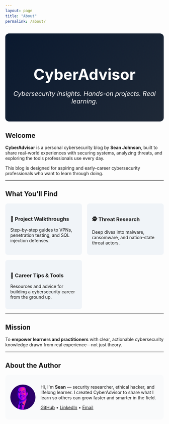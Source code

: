 ```yaml
---
layout: page
title: "About"
permalink: /about/
---
```


<div style="text-align: center; padding: 2rem 1rem; background: linear-gradient(135deg, #0a192f, #1f2937); color: #ffffff; border-radius: 12px; margin-bottom: 2rem;">
  <h1 style="font-size: 3rem; margin-bottom: 0.5rem;">CyberAdvisor</h1>
  <p style="font-size: 1.25rem;"><em>Cybersecurity insights. Hands-on projects. Real learning.</em></p>
</div>

## Welcome

**CyberAdvisor** is a personal cybersecurity blog by **Sean Johnson**, built to share real-world experiences with securing systems, analyzing threats, and exploring the tools professionals use every day.

This blog is designed for aspiring and early-career cybersecurity professionals who want to learn through doing.

---

## What You’ll Find

<div style="display: grid; grid-template-columns: repeat(auto-fit, minmax(220px, 1fr)); gap: 1rem; margin-top: 1rem;">

<div style="background-color: #f0f4f8; padding: 1rem; border-radius: 8px;">
  <h3>🔧 Project Walkthroughs</h3>
  <p>Step-by-step guides to VPNs, penetration testing, and SQL injection defenses.</p>
</div>

<div style="background-color: #f0f4f8; padding: 1rem; border-radius: 8px;">
  <h3>🕵️ Threat Research</h3>
  <p>Deep dives into malware, ransomware, and nation-state threat actors.</p>
</div>

<div style="background-color: #f0f4f8; padding: 1rem; border-radius: 8px;">
  <h3>🚀 Career Tips & Tools</h3>
  <p>Resources and advice for building a cybersecurity career from the ground up.</p>
</div>

</div>

---

## Mission

To **empower learners and practitioners** with clear, actionable cybersecurity knowledge drawn from real experience—not just theory.

---

## About the Author

<div style="display: flex; align-items: center; gap: 1rem; margin-top: 1rem; background-color: #f9fafb; padding: 1rem; border-radius: 10px;">
  <img src="/assets/images/bio-photo.png" alt="Sean Johnson" style="width: 80px; height: 80px; border-radius: 50%;">
  <div>
    <p>Hi, I'm <strong>Sean</strong> — security researcher, ethical hacker, and lifelong learner. I created CyberAdvisor to share what I learn so others can grow faster and smarter in the field.</p>
    <p>
      <a href="https://github.com/JohnSeanson" target="_blank">GitHub</a> •
      <a href="https://linkedin.com/in/yourprofile" target="_blank">LinkedIn</a> •
      <a href="mailto:you@example.com">Email</a>
    </p>
  </div>
</div>
